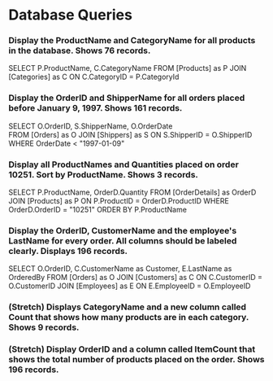 # Database Queries

### Display the ProductName and CategoryName for all products in the database. Shows 76 records.

SELECT P.ProductName, C.CategoryName 
FROM [Products] as P 
JOIN [Categories] as C 
ON C.CategoryID = P.CategoryId

### Display the OrderID and ShipperName for all orders placed before January 9, 1997. Shows 161 records.

SELECT O.OrderID, S.ShipperName, O.OrderDate  
FROM [Orders] as O 
JOIN [Shippers] as S 
ON S.ShipperID = O.ShipperID 
WHERE OrderDate < "1997-01-09"

### Display all ProductNames and Quantities placed on order 10251. Sort by ProductName. Shows 3 records.

SELECT P.ProductName, OrderD.Quantity 
FROM [OrderDetails] as OrderD 
JOIN [Products] as P 
ON P.ProductID = OrderD.ProductID 
WHERE OrderD.OrderID = "10251" 
ORDER BY P.ProductName

### Display the OrderID, CustomerName and the employee's LastName for every order. All columns should be labeled clearly. Displays 196 records.

SELECT O.OrderID, C.CustomerName as Customer, E.LastName as OrderedBy 
FROM [Orders] as O JOIN 
[Customers] as C 
ON C.CustomerID = O.CustomerID 
JOIN [Employees] as E 
ON E.EmployeeID = O.EmployeeID

### (Stretch)  Displays CategoryName and a new column called Count that shows how many products are in each category. Shows 9 records.

### (Stretch) Display OrderID and a  column called ItemCount that shows the total number of products placed on the order. Shows 196 records. 